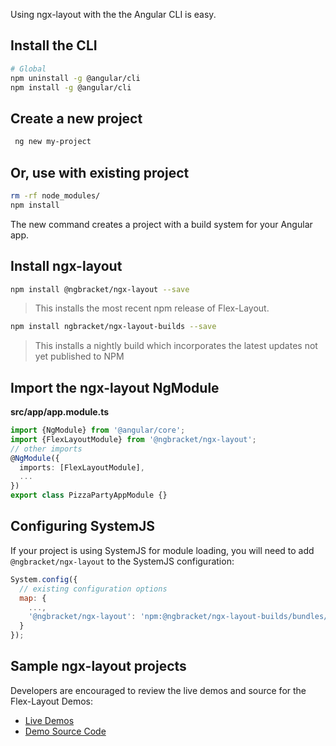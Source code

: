 Using ngx-layout with the the Angular CLI is easy.

## Install the CLI

```bash
# Global
npm uninstall -g @angular/cli
npm install -g @angular/cli
```

## Create a new project

```bash
 ng new my-project
```

## Or, use with existing project

```bash
rm -rf node_modules/
npm install
```

The new command creates a project with a build system for your Angular app.

## Install ngx-layout

```bash
npm install @ngbracket/ngx-layout --save
```

> This installs the most recent npm release of Flex-Layout.

```bash
npm install ngbracket/ngx-layout-builds --save
```

> This installs a nightly build which incorporates the latest updates not yet published to NPM

## Import the ngx-layout NgModule

**src/app/app.module.ts**

```typescript
import {NgModule} from '@angular/core';
import {FlexLayoutModule} from '@ngbracket/ngx-layout';
// other imports
@NgModule({
  imports: [FlexLayoutModule],
  ...
})
export class PizzaPartyAppModule {}
```

## Configuring SystemJS

If your project is using SystemJS for module loading, you will need to add `@ngbracket/ngx-layout`
to the SystemJS configuration:

```js
System.config({
  // existing configuration options
  map: {
    ...,
    '@ngbracket/ngx-layout': 'npm:@ngbracket/ngx-layout-builds/bundles/flex-layout.umd.js'
  }
});
```

## Sample ngx-layout projects

Developers are encouraged to review the live demos and source for the Flex-Layout Demos:

- [Live Demos](https://tburleson-layouts-demos.firebaseapp.com/)
- [Demo Source Code](https://github.com/ngbracket/ngx-layout/blob/main/src/apps/demo-app/)
